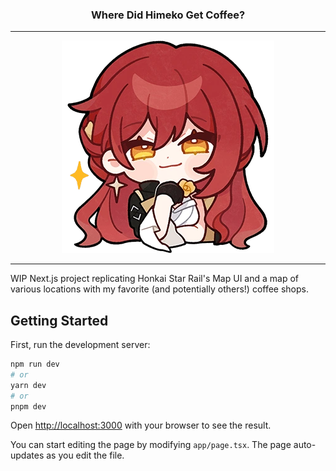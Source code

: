 <h3 align="center">Where Did Himeko Get Coffee?</h1>

---

<p align="center">
  <img src="public/himeko.png" />
</p>

---

WIP Next.js project replicating Honkai Star Rail's Map UI and a map of various locations with my favorite (and potentially others!) coffee shops.

## Getting Started

First, run the development server:

```bash
npm run dev
# or
yarn dev
# or
pnpm dev
```

Open [http://localhost:3000](http://localhost:3000) with your browser to see the result.

You can start editing the page by modifying `app/page.tsx`. The page auto-updates as you edit the file.
